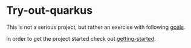 # Try-out-quarkus

This is not a serious project, but rather an exercise with following [goals](./documentation/GOALS.md).

In order to get the project started check out [getting-started](./documentation/GETTING_STARTED.md).